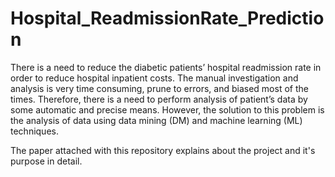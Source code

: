 # Hospital_ReadmissionRate_Prediction
There is a need to reduce the diabetic patients’ hospital readmission rate in order to reduce hospital inpatient costs. The manual investigation and analysis is very time consuming, prune to errors, and biased most of the times. Therefore, there is a need to  perform analysis of patient’s data by some automatic and precise means. However, the solution to this problem is the analysis of  data using data mining (DM) and machine learning (ML) techniques.

The paper attached with this repository explains about the project and it's purpose in detail.

